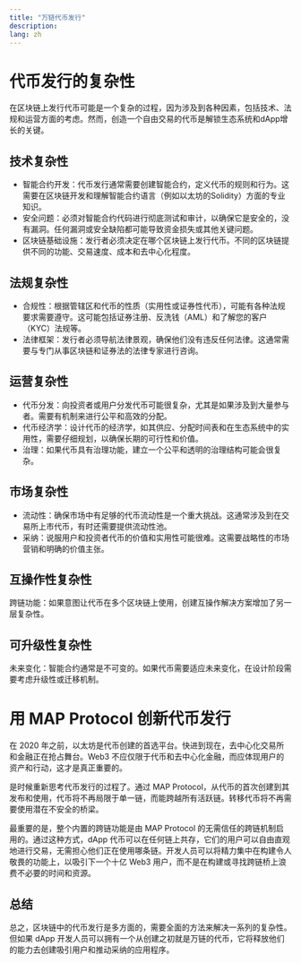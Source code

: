 ```yaml
---
title: "万链代币发行"
description: 
lang: zh
---
```


# 代币发行的复杂性

在区块链上发行代币可能是一个复杂的过程，因为涉及到各种因素，包括技术、法规和运营方面的考虑。然而，创造一个自由交易的代币是解锁生态系统和dApp增长的关键。

## 技术复杂性

* 智能合约开发：代币发行通常需要创建智能合约，定义代币的规则和行为。这需要在区块链开发和理解智能合约语言（例如以太坊的Solidity）方面的专业知识。
* 安全问题：必须对智能合约代码进行彻底测试和审计，以确保它是安全的，没有漏洞。任何漏洞或安全缺陷都可能导致资金损失或其他关键问题。
* 区块链基础设施：发行者必须决定在哪个区块链上发行代币。不同的区块链提供不同的功能、交易速度、成本和去中心化程度。

## 法规复杂性

* 合规性：根据管辖区和代币的性质（实用性或证券性代币），可能有各种法规要求需要遵守。这可能包括证券注册、反洗钱（AML）和了解您的客户（KYC）法规等。
* 法律框架：发行者必须导航法律景观，确保他们没有违反任何法律。这通常需要与专门从事区块链和证券法的法律专家进行咨询。

## 运营复杂性

* 代币分发：向投资者或用户分发代币可能很复杂，尤其是如果涉及到大量参与者。需要有机制来进行公平和高效的分配。
* 代币经济学：设计代币的经济学，如其供应、分配时间表和在生态系统中的实用性，需要仔细规划，以确保长期的可行性和价值。
* 治理：如果代币具有治理功能，建立一个公平和透明的治理结构可能会很复杂。

## 市场复杂性

* 流动性：确保市场中有足够的代币流动性是一个重大挑战。这通常涉及到在交易所上市代币，有时还需要提供流动性池。
* 采纳：说服用户和投资者代币的价值和实用性可能很难。这需要战略性的市场营销和明确的价值主张。

## 互操作性复杂性

跨链功能：如果意图让代币在多个区块链上使用，创建互操作解决方案增加了另一层复杂性。

## 可升级性复杂性

未来变化：智能合约通常是不可变的。如果代币需要适应未来变化，在设计阶段需要考虑升级性或迁移机制。

# 用 MAP Protocol 创新代币发行

在 2020 年之前，以太坊是代币创建的首选平台。快进到现在，去中心化交易所和金融正在抢占舞台。Web3 不应仅限于代币和去中心化金融，而应体现用户的资产和行动，这才是真正重要的。

是时候重新思考代币发行的过程了。通过 MAP Protocol，从代币的首次创建到其发布和使用，代币将不再局限于单一链，而能跨越所有活跃链。转移代币将不再需要使用潜在不安全的桥梁。

最重要的是，整个内置的跨链功能是由 MAP Protocol 的无需信任的跨链机制启用的。通过这种方式，dApp 代币可以在任何链上共存，它们的用户可以自由直观地进行交易，无需担心他们正在使用哪条链。开发人员可以将精力集中在构建令人敬畏的功能上，以吸引下一个十亿 Web3 用户，而不是在构建或寻找跨链桥上浪费不必要的时间和资源。

## 总结

总之，区块链中的代币发行是多方面的，需要全面的方法来解决一系列的复杂性。但如果 dApp 开发人员可以拥有一个从创建之初就是万链的代币，它将释放他们的能力去创建吸引用户和推动采纳的应用程序。
